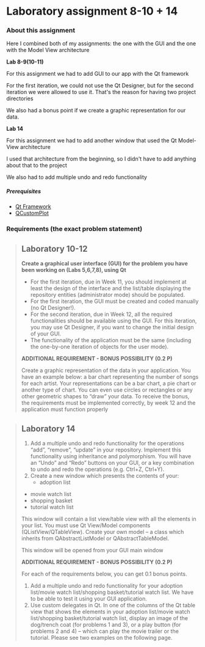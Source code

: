 # Laboratory assignment 8-10 + 14 

### About this assignment

Here I combined both of my assignments: the one with the GUI and the one with the Model View architecture 

**Lab 8-9(10-11)**

For this assignment we had to add GUI to our app with the Qt framework

For the first iteration, we could not use the Qt Designer, but for the second iteration we were allowed to use it.
That's the reason for having two project directories 
 
We also had a bonus point if we create a graphic representation for our data.

**Lab 14**

For this assignment we had to add another window that used the Qt Model-View architecture

I used that architecture from the beginning, so I didn't have to add anything about that  to the project

We also had to add multiple undo and redo functionality 

##### Prerequisites
 * [Qt Framework](https://www.qt.io/)
 * [QCustomPlot](https://www.qcustomplot.com/)
 
### Requirements (the exact problem statement)

> ## Laboratory 10-12
> **Create a graphical user interface (GUI) for the problem you have been working on (Labs 5,6,7,8),
using Qt**
> * For the first iteration, due in Week 11, you should implement at least the design of the interface
and the list/table displaying the repository entities (administrator mode) should be populated.
> * For the first iteration, the GUI must be created and coded manually (no Qt Designer!).
> * For the second iteration, due in Week 12, all the required functionalities should be available using
the GUI. For this iteration, you may use Qt Designer, if you want to change the initial design of
your GUI.
> * The functionality of the application must be the same (including the one-by-one iteration of
objects for the user mode).
>
>  **ADDITIONAL REQUIREMENT - BONUS POSSIBILITY (0.2 P)**
>
>  Create a graphic representation of the data in your application. You have an example below: a bar chart
representing the number of songs for each artist. Your representations can be a bar chart, a pie chart or
another type of chart. You can even use circles or rectangles or any other geometric shapes to “draw”
your data. To receive the bonus, the requirements must be implemented correctly, by week 12 and the
application must function properly

> ## Laboratory 14
> 1. Add a multiple undo and redo functionality for the operations “add”, “remove”, “update” in
your repository. Implement this functionality using inheritance and polymorphism. You will
have an “Undo” and “Redo” buttons on your GUI, or a key combination to undo and redo
the operations (e.g. Ctrl+Z, Ctrl+Y).
> 2. Create a new window which presents the contents of your:
>    - adoption list
>   - movie watch list
>    - shopping basket
>   - tutorial watch list
> 
> This window will contain a list view/table view with all the elements in your list. You must use Qt
View/Model components (QListView/QTableView). Create your own model – a class which
inherits from QAbstractListModel or QAbstractTableModel.
>
> This window will be opened from your GUI main window
>
> **ADDITIONAL REQUIREMENT - BONUS POSSIBILITY (0.2 P)**
>
> For each of the requirements below, you can get 0.1 bonus points.
> 1. Add a multiple undo and redo functionality for your adoption list/movie watch list/shopping
basket/tutorial watch list. We have to be able to test it using your GUI application.
> 2. Use custom delegates in Qt. In one of the columns of the Qt table view that shows the elements
in your adoption list/movie watch list/shopping basket/tutorial watch list, display an image of the
dog/trench coat (for problems 1 and 3), or a play button (for problems 2 and 4) – which can play
the movie trailer or the tutorial. Please see two examples on the following page.
